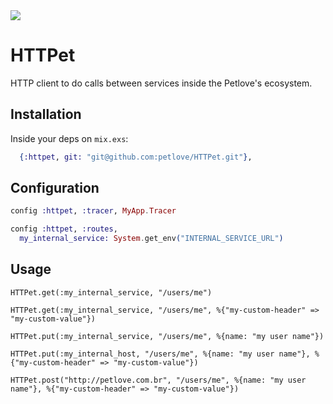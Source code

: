 <img src="https://g.codefresh.io/api/badges/pipeline/petlove/HTTPet%2Fcheck?key=eyJhbGciOiJIUzI1NiJ9.NWIyN2RiNmQyYjY5MjEwMDAxOTA1ODdm.qez6HSUlYqd-f3hjUFyhvQ5ufsmpe8IzOpKpQ_a0RPs&date=1631649692026" />

# HTTPet

HTTP client to do calls between services inside the Petlove's ecosystem.

## Installation

Inside your deps on `mix.exs`:

```elixir
  {:httpet, git: "git@github.com:petlove/HTTPet.git"},
```

## Configuration

```elixir
config :httpet, :tracer, MyApp.Tracer

config :httpet, :routes,
  my_internal_service: System.get_env("INTERNAL_SERVICE_URL")
```

## Usage

`HTTPet.get(:my_internal_service, "/users/me")`

`HTTPet.get(:my_internal_service, "/users/me", %{"my-custom-header" => "my-custom-value"})`

`HTTPet.put(:my_internal_service, "/users/me", %{name: "my user name"})`

`HTTPet.put(:my_internal_host, "/users/me", %{name: "my user name"}, %{"my-custom-header" => "my-custom-value"})`

`HTTPet.post("http://petlove.com.br", "/users/me", %{name: "my user name"}, %{"my-custom-header" => "my-custom-value"})`
